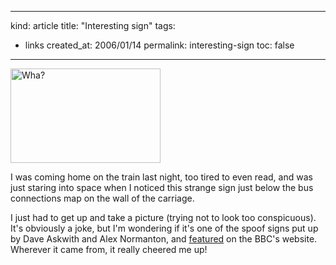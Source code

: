 -----
kind: article
title: "Interesting sign"
tags:
- links
created_at: 2006/01/14
permalink: interesting-sign
toc: false
-----

<p><p class="img-shadow"><a href="http://www.flickr.com/photos/bsag/86428009/" title="Photo Sharing"><img src="http://static.flickr.com/38/86428009_30f4df5800_m.jpg" width="240" height="151" alt="Wha?" /></a></p> I was coming home on the train last night, too tired to even read, and was just staring into space when I noticed this strange sign just below the bus connections map on the wall of the carriage.</p>

<p>I just had to get up and take a picture (trying not to look too conspicuous). It's obviously a joke, but I'm wondering if it's one of the spoof signs put up by Dave Askwith and Alex Normanton, and <a href="http://news.bbc.co.uk/1/hi/in_pictures/4470516.stm">featured</a> on the BBC's website. Wherever it came from, it really cheered me up!</p>



